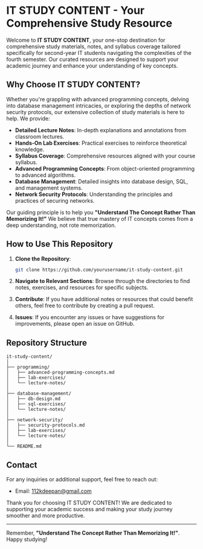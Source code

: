 # IT STUDY CONTENT - Your Comprehensive Study Resource

Welcome to **IT STUDY CONTENT**, your one-stop destination for comprehensive study materials, notes, and syllabus coverage tailored specifically for second-year IT students navigating the complexities of the fourth semester. Our curated resources are designed to support your academic journey and enhance your understanding of key concepts.

## Why Choose IT STUDY CONTENT?

Whether you're grappling with advanced programming concepts, delving into database management intricacies, or exploring the depths of network security protocols, our extensive collection of study materials is here to help. We provide:

- **Detailed Lecture Notes**: In-depth explanations and annotations from classroom lectures.
- **Hands-On Lab Exercises**: Practical exercises to reinforce theoretical knowledge.
- **Syllabus Coverage**: Comprehensive resources aligned with your course syllabus.
- **Advanced Programming Concepts**: From object-oriented programming to advanced algorithms.
- **Database Management**: Detailed insights into database design, SQL, and management systems.
- **Network Security Protocols**: Understanding the principles and practices of securing networks.

Our guiding principle is to help you **"Understand The Concept Rather Than Memorizing It!"** We believe that true mastery of IT concepts comes from a deep understanding, not rote memorization.

## How to Use This Repository

1. **Clone the Repository**:
   ```bash
   git clone https://github.com/yourusername/it-study-content.git
   ```

2. **Navigate to Relevant Sections**:
   Browse through the directories to find notes, exercises, and resources for specific subjects.

3. **Contribute**:
   If you have additional notes or resources that could benefit others, feel free to contribute by creating a pull request.

4. **Issues**:
   If you encounter any issues or have suggestions for improvements, please open an issue on GitHub.

## Repository Structure

```
it-study-content/
│
├── programming/
│   ├── advanced-programming-concepts.md
│   ├── lab-exercises/
│   └── lecture-notes/
│
├── database-management/
│   ├── db-design.md
│   ├── sql-exercises/
│   └── lecture-notes/
│
├── network-security/
│   ├── security-protocols.md
│   ├── lab-exercises/
│   └── lecture-notes/
│
└── README.md
```

## Contact

For any inquiries or additional support, feel free to reach out:

- Email: 112kdeepan@gmail.com


Thank you for choosing IT STUDY CONTENT! We are dedicated to supporting your academic success and making your study journey smoother and more productive.

---

Remember, **"Understand The Concept Rather Than Memorizing It!"**. Happy studying!
